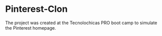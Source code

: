 # Pinterest-Clon
The project was created at the Tecnolochicas PRO boot camp to simulate the Pinterest homepage.
